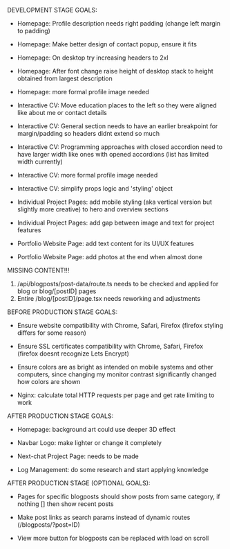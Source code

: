 DEVELOPMENT STAGE GOALS:
- Homepage: Profile description needs right padding (change left margin to padding)
- Homepage: Make better design of contact popup, ensure it fits
- Homepage: On desktop try increasing headers to 2xl
- Homepage: After font change raise height of desktop stack to height obtained from largest description
- Homepage: more formal profile image needed

- Interactive CV: Move education places to the left so they were aligned like about me or contact details
- Interactive CV: General section needs to have an earlier breakpoint for margin/padding so headers didnt extend so much
- Interactive CV: Programming approaches with closed accordion need to have larger width like ones with opened accordions (list has limited width currently)
- Interactive CV: more formal profile image needed
- Interactive CV: simplify props logic and 'styling' object

- Individual Project Pages: add mobile styling (aka vertical version but slightly more creative) to hero and overview sections
- Individual Project Pages: add gap between image and text for project features

- Portfolio Website Page: add text content for its UI/UX features
- Portfolio Website Page: add photos at the end when almost done


MISSING CONTENT!!!
1) /api/blogposts/post-data/route.ts needs to be checked and applied for blog or blog/[postID] pages
2) Entire /blog/[postID]/page.tsx needs reworking and adjustments 


BEFORE PRODUCTION STAGE GOALS: 
- Ensure website compatibility with Chrome, Safari, Firefox (firefox styling differs for some reason)

- Ensure SSL certificates compatibility with Chrome, Safari, Firefox (firefox doesnt recognize Lets Encrypt)

- Ensure colors are as bright as intended on mobile systems and other computers, since changing my monitor contrast significantly changed how colors are shown 

- Nginx: calculate total HTTP requests per page and get rate limiting to work

AFTER PRODUCTION STAGE GOALS:
- Homepage: background art could use deeper 3D effect

- Navbar Logo: make lighter or change it completely

- Next-chat Project Page: needs to be made

- Log Management: do some research and start applying knowledge 

AFTER PRODUCTION STAGE (OPTIONAL GOALS): 
- Pages for specific blogposts should show posts from same category, if nothing [] then show recent posts

- Make post links as search params instead of dynamic routes (/blogposts/?post=ID) 

- View more button for blogposts can be replaced with load on scroll 






